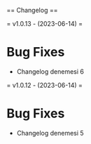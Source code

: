 == Changelog ==

= v1.0.13 - (2023-06-14) =

# Bug Fixes

* Changelog denemesi 6

= v1.0.12 - (2023-06-14) =

# Bug Fixes

* Changelog denemesi 5

